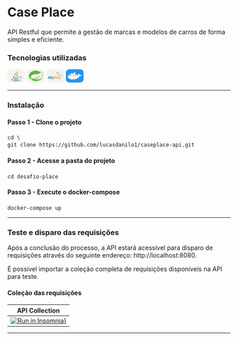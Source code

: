 # Case Place

API Restful que permite a gestão de marcas e modelos de carros de forma simples e eficiente.

### Tecnologias utilizadas

<div>
<img height="30" width="40" src="https://github.com/tandpfun/skill-icons/blob/main/icons/Java-Light.svg"/>
<img height="30" width="40" src="https://github.com/tandpfun/skill-icons/blob/main/icons/Spring-Light.svg" />
<img height="30" width="40" src="https://github.com/tandpfun/skill-icons/blob/main/icons/MySQL-Light.svg" />
<img height="30" width="40" src="https://github.com/tandpfun/skill-icons/blob/main/icons/Docker.svg"/>
</div>

-------------------------------------------------------------------------------------------------------------

### Instalação

#### Passo 1 - Clone o projeto

```shell
cd \
git clone https://github.com/lucasdanilo1/caseplace-api.git
```

#### Passo 2 - Acesse a pasta do projeto

```shell
cd desafio-place
```

#### Passo 3 - Execute o docker-compose

```shell
docker-compose up
```

-------------------------------------------------------------------------------------------------------------

### Teste e disparo das requisições

Após a conclusão do processo, a API estará acessível para disparo de requisições através do seguinte endereço: http://localhost:8080.

É possível importar a coleção completa de requisições disponíveis na API para teste. 

#### Coleção das requisições

| API Collection                                                                             |
|--------------------------------------------------------------------------------------------|
| [![Run in Insomnia}](https://insomnia.rest/images/run.svg)](https://insomnia.rest/run/?label=desafio-place&uri=https%3A%2F%2Fgithub.com%2Flucasdanilo1%2Fdesafio-place%2Fblob%2Fmain%2Finsomnia-requisicoes)|

------------------------------------------------------------------------------


